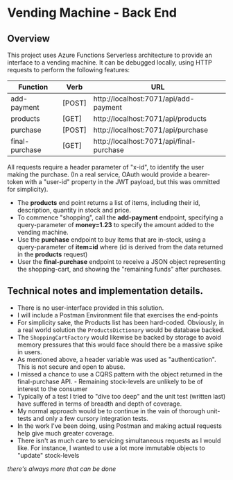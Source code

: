 Vending Machine - Back End
==========================

Overview
--------

This project uses Azure Functions Serverless architecture to provide an interface to a vending machine.
It can be debugged locally, using HTTP requests to perform the following features:

| Function | Verb | URL |
|----------|------|-----|
| add-payment | [POST] |  http://localhost:7071/api/add-payment |
| products | [GET] | http://localhost:7071/api/products |
| purchase | [POST] | http://localhost:7071/api/purchase |
| final-purchase | [GET] | http://localhost:7071/api/final-purchase |

All requests require a header parameter of "x-id", to identify the user making the purchase.
(In a real service, OAuth would provide a bearer-token with a "user-id" property in the JWT payload, but this 
was ommitted for simplicity).

- The **products** end point returns a list of items, including their id, description, quantity in stock and price.
- To commence "shopping", call the **add-payment** endpoint, specifying a query-parameter of **money=1.23** to specify the amount added to the vending machine.
- Use the **purchase** endpoint to buy items that are in-stock, using a query-parameter of **item=id** where (id is derived from the data returned in the **products** request)
- User the **final-purchase** endpoint to receive a JSON object representing the shopping-cart, and showing the "remaining funds" after purchases.

Technical notes and implementation details.
-------------------------------------------
- There is no user-interface provided in this solution.
- I will include a Postman Environment file that exercises the end-points
- For simplicity sake, the Products list has been hard-coded.  Obviously, in a real world solution the `ProductsDictionary` would be database backed.
- The `ShoppingCartFactory` would likewise be backed by storage to avoid memory pressures that this would face should there be a massive spike in users.
- As mentioned above, a header variable was used as "authentication".  This is not secure and open to abuse.
- I missed a chance to use a CQRS pattern with the object returned in the final-purchase API.  - Remaining stock-levels are unlikely to be of interest to the consumer
- Typically of a test I tried to "dive too deep" and the unit test (written last) have suffered in terms of breadth and depth of coverage.
- My normal approach would be to continue in the vain of thorough unit-tests and only a few cursory integration tests.  
- In the work I've been doing, using Postman and making actual requests help give much greater coverage.
- There isn't as much care to servicing simultaneous requests as I would like.  For instance, I wanted to use a lot more immutable objects to "update" stock-levels 

_there's always more that can be done_


